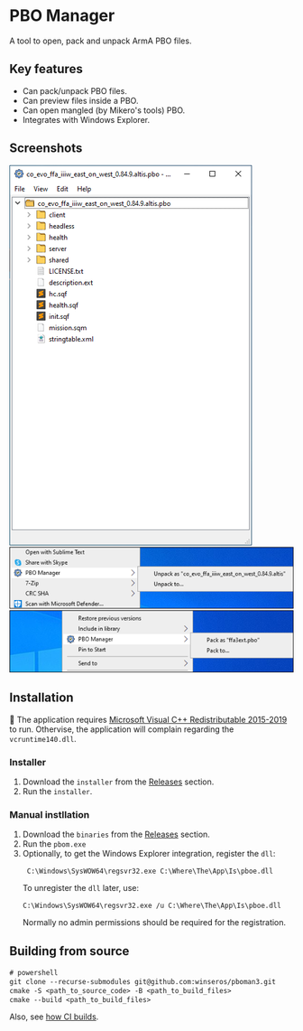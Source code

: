 # PBO Manager

A tool to open, pack and unpack ArmA PBO files.

## Key features
 - Can pack/unpack PBO files.
 - Can preview files inside a PBO.
 - Can open mangled (by Mikero's tools) PBO.
 - Integrates with Windows Explorer.

## Screenshots

![Main application window](doc/img/screenshot01.png 'Main application window')
![Unpack PBO context menu](doc/img/screenshot02.png 'Unpack PBO context menu')
![Pack folder as PBO context menu](doc/img/screenshot03.png 'Pack folder as PBO context menu')

## Installation 

:small_blue_diamond: The application requires [Microsoft Visual C++ Redistributable 2015-2019](https://aka.ms/vs/16/release/vc_redist.x64.exe) to run. Othervise, the application will complain regarding the `vcruntime140.dll`.

### Installer
1. Download the `installer` from the [Releases](https://github.com/winseros/pboman3/releases) section.
2. Run the `installer`.

### Manual instllation
1. Download the `binaries` from the [Releases](https://github.com/winseros/pboman3/releases) section.
2. Run the `pbom.exe`
3. Optionally, to get the Windows Explorer integration, register the `dll`:
   ```
    C:\Windows\SysWOW64\regsvr32.exe C:\Where\The\App\Is\pboe.dll
   ```
   To unregister the `dll` later, use:
   ```
   C:\Windows\SysWOW64\regsvr32.exe /u C:\Where\The\App\Is\pboe.dll
   ```
   Normally no admin permissions should be required for the registration.

## Building from source

```
# powershell
git clone --recurse-submodules git@github.com:winseros/pboman3.git
cmake -S <path_to_source_code> -B <path_to_build_files>
cmake --build <path_to_build_files>
```

Also, see [how CI builds](.github/workflows/artifcats.yaml).
